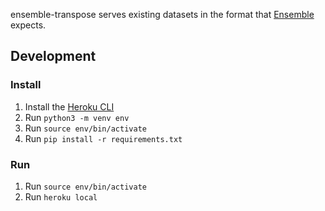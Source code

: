 ensemble-transpose serves existing datasets in the format that
[Ensemble](https://github.com/mozilla/ensemble) expects.

## Development

### Install

1. Install the [Heroku CLI](https://devcenter.heroku.com/articles/heroku-cli)
2. Run `python3 -m venv env`
3. Run `source env/bin/activate`
4. Run `pip install -r requirements.txt`

### Run

1. Run `source env/bin/activate`
3. Run `heroku local`
